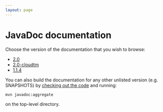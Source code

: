 ```yaml
---
layout: page
---
```


# JavaDoc documentation

Choose the version of the documentation that you wish to browse:

  * [2.0][javadoc-2.0]
  * [2.0-cloudtm][javadoc-2.0-cloudtm]
  * [1.1.4][javadoc-1.1.4]

You can also build the documentation for any other unlisted version
(e.g. SNAPSHOTS) by [checking out the code][SourceCode] and running:

    mvn javadoc:aggregate
    
on the top-level directory.

[javadoc-2.0]: apidocs/2.0/index.html
[javadoc-2.0-cloudtm]: apidocs/2.0-cloudtm/index.html
[javadoc-1.1.4]: apidocs/1.1.4/index.html
[SourceCode]: SourceCode.html

